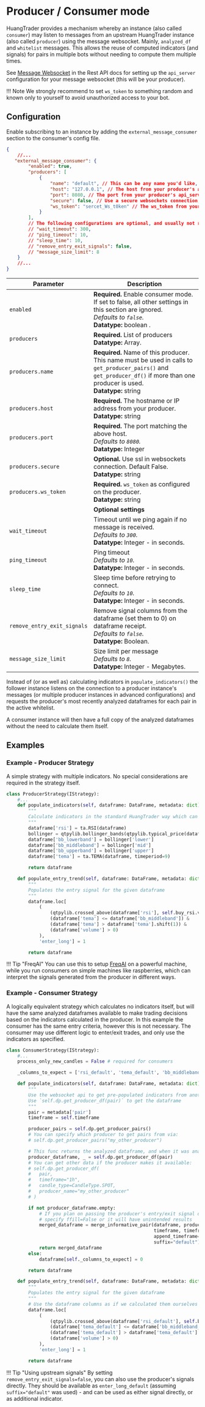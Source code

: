 # Producer / Consumer mode

HuangTrader provides a mechanism whereby an instance (also called `consumer`) may listen to messages from an upstream HuangTrader instance (also called `producer`) using the message websocket. Mainly, `analyzed_df` and `whitelist` messages. This allows the reuse of computed indicators (and signals) for pairs in multiple bots without needing to compute them multiple times.

See [Message Websocket](rest-api.md#message-websocket) in the Rest API docs for setting up the `api_server` configuration for your message websocket (this will be your producer).

!!! Note
    We strongly recommend to set `ws_token` to something random and known only to yourself to avoid unauthorized access to your bot.

## Configuration

Enable subscribing to an instance by adding the `external_message_consumer` section to the consumer's config file.

```json
{
    //...
   "external_message_consumer": {
        "enabled": true,
        "producers": [
            {
                "name": "default", // This can be any name you'd like, default is "default"
                "host": "127.0.0.1", // The host from your producer's api_server config
                "port": 8080, // The port from your producer's api_server config
                "secure": false, // Use a secure websockets connection, default false
                "ws_token": "sercet_Ws_t0ken" // The ws_token from your producer's api_server config
            }
        ],
        // The following configurations are optional, and usually not required
        // "wait_timeout": 300,
        // "ping_timeout": 10,
        // "sleep_time": 10,
        // "remove_entry_exit_signals": false,
        // "message_size_limit": 8
    }
    //...
}
```

|  Parameter | Description |
|------------|-------------|
| `enabled` | **Required.** Enable consumer mode. If set to false, all other settings in this section are ignored.<br>*Defaults to `false`.*<br> **Datatype:** boolean .
| `producers` | **Required.** List of producers <br> **Datatype:** Array.
| `producers.name` | **Required.** Name of this producer. This name must be used in calls to `get_producer_pairs()` and `get_producer_df()` if more than one producer is used.<br> **Datatype:** string
| `producers.host` | **Required.** The hostname or IP address from your producer.<br> **Datatype:** string
| `producers.port` | **Required.** The port matching the above host.<br>*Defaults to `8080`.*<br> **Datatype:** Integer
| `producers.secure` | **Optional.**  Use ssl in websockets connection. Default False.<br> **Datatype:** string
| `producers.ws_token` | **Required.**  `ws_token` as configured on the producer.<br> **Datatype:** string
| | **Optional settings**
| `wait_timeout` | Timeout until we ping again if no message is received. <br>*Defaults to `300`.*<br> **Datatype:** Integer - in seconds.
| `ping_timeout` | Ping timeout <br>*Defaults to `10`.*<br> **Datatype:** Integer - in seconds.
| `sleep_time` | Sleep time before retrying to connect.<br>*Defaults to `10`.*<br> **Datatype:** Integer - in seconds.
| `remove_entry_exit_signals` | Remove signal columns from the dataframe (set them to 0) on dataframe receipt.<br>*Defaults to `false`.*<br> **Datatype:** Boolean.
| `message_size_limit` | Size limit per message<br>*Defaults to `8`.*<br> **Datatype:** Integer - Megabytes.

Instead of (or as well as) calculating indicators in `populate_indicators()` the follower instance listens on the connection to a producer instance's messages (or multiple producer instances in advanced configurations) and requests the producer's most recently analyzed dataframes for each pair in the active whitelist.

A consumer instance will then have a full copy of the analyzed dataframes without the need to calculate them itself.

## Examples

### Example - Producer Strategy

A simple strategy with multiple indicators. No special considerations are required in the strategy itself.

```py
class ProducerStrategy(IStrategy):
    #...
    def populate_indicators(self, dataframe: DataFrame, metadata: dict) -> DataFrame:
        """
        Calculate indicators in the standard HuangTrader way which can then be broadcast to other instances
        """
        dataframe['rsi'] = ta.RSI(dataframe)
        bollinger = qtpylib.bollinger_bands(qtpylib.typical_price(dataframe), window=20, stds=2)
        dataframe['bb_lowerband'] = bollinger['lower']
        dataframe['bb_middleband'] = bollinger['mid']
        dataframe['bb_upperband'] = bollinger['upper']
        dataframe['tema'] = ta.TEMA(dataframe, timeperiod=9)

        return dataframe

    def populate_entry_trend(self, dataframe: DataFrame, metadata: dict) -> DataFrame:
        """
        Populates the entry signal for the given dataframe
        """
        dataframe.loc[
            (
                (qtpylib.crossed_above(dataframe['rsi'], self.buy_rsi.value)) &
                (dataframe['tema'] <= dataframe['bb_middleband']) &
                (dataframe['tema'] > dataframe['tema'].shift(1)) &
                (dataframe['volume'] > 0)
            ),
            'enter_long'] = 1

        return dataframe
```

!!! Tip "FreqAI"
    You can use this to setup [FreqAI](freqai.md) on a powerful machine, while you run consumers on simple machines like raspberries, which can interpret the signals generated from the producer in different ways.


### Example - Consumer Strategy

A logically equivalent strategy which calculates no indicators itself, but will have the same analyzed dataframes available to make trading decisions based on the indicators calculated in the producer. In this example the consumer has the same entry criteria, however this is not necessary. The consumer may use different logic to enter/exit trades, and only use the indicators as specified.

```py
class ConsumerStrategy(IStrategy):
    #...
    process_only_new_candles = False # required for consumers

    _columns_to_expect = ['rsi_default', 'tema_default', 'bb_middleband_default']

    def populate_indicators(self, dataframe: DataFrame, metadata: dict) -> DataFrame:
        """
        Use the websocket api to get pre-populated indicators from another HuangTrader instance.
        Use `self.dp.get_producer_df(pair)` to get the dataframe
        """
        pair = metadata['pair']
        timeframe = self.timeframe

        producer_pairs = self.dp.get_producer_pairs()
        # You can specify which producer to get pairs from via:
        # self.dp.get_producer_pairs("my_other_producer")

        # This func returns the analyzed dataframe, and when it was analyzed
        producer_dataframe, _ = self.dp.get_producer_df(pair)
        # You can get other data if the producer makes it available:
        # self.dp.get_producer_df(
        #   pair,
        #   timeframe="1h",
        #   candle_type=CandleType.SPOT,
        #   producer_name="my_other_producer"
        # )

        if not producer_dataframe.empty:
            # If you plan on passing the producer's entry/exit signal directly,
            # specify ffill=False or it will have unintended results
            merged_dataframe = merge_informative_pair(dataframe, producer_dataframe,
                                                      timeframe, timeframe,
                                                      append_timeframe=False,
                                                      suffix="default")
            return merged_dataframe
        else:
            dataframe[self._columns_to_expect] = 0

        return dataframe

    def populate_entry_trend(self, dataframe: DataFrame, metadata: dict) -> DataFrame:
        """
        Populates the entry signal for the given dataframe
        """
        # Use the dataframe columns as if we calculated them ourselves
        dataframe.loc[
            (
                (qtpylib.crossed_above(dataframe['rsi_default'], self.buy_rsi.value)) &
                (dataframe['tema_default'] <= dataframe['bb_middleband_default']) &
                (dataframe['tema_default'] > dataframe['tema_default'].shift(1)) &
                (dataframe['volume'] > 0)
            ),
            'enter_long'] = 1

        return dataframe
```

!!! Tip "Using upstream signals"
    By setting `remove_entry_exit_signals=false`, you can also use the producer's signals directly. They should be available as `enter_long_default` (assuming `suffix="default"` was used) - and can be used as either signal directly, or as additional indicator.
